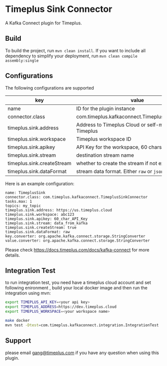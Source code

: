 # Timeplus Sink Connector

A Kafka Connect plugin for Timeplus.

## Build

To build the project, run `mvn clean install`. If you want to include all dependency to simplify your deployment, run `mvn clean compile assembly:single`

## Configurations

The following configurations are supported

| key                        | value                                              |
| -------------------------- | -------------------------------------------------- |
| name                       | ID for the plugin instance                         |
| connector.class            | com.timeplus.kafkaconnect.TimeplusSinkConnector    |
| timeplus.sink.address      | Address to Timeplus Cloud or self-managed Timeplus |
| timeplus.sink.workspace    | Timeplus workspace ID                              |
| timeplus.sink.apikey       | API Key for the workspace, 60 chars long           |
| timeplus.sink.stream       | destination stream name                            |
| timeplus.sink.createStream | whether to create the stream if not exist          |
| timeplus.sink.dataFormat   | stream data format. Either `raw` or `json`         |

Here is an example configuration:

```properties
name: TimeplusSink
connector.class: com.timeplus.kafkaconnect.TimeplusSinkConnector
tasks.max: 1
topics: my_topic
timeplus.sink.address: https://us.timeplus.cloud
timeplus.sink.workspace: abc123
timeplus.sink.apikey: 60_char_API_Key
timeplus.sink.stream: data_from_kafka
timeplus.sink.createStream: true
timeplus.sink.dataFormat: raw
key.converter: org.apache.kafka.connect.storage.StringConverter
value.converter: org.apache.kafka.connect.storage.StringConverter
```

Please check https://docs.timeplus.com/docs/kafka-connect for more details.

## Integration Test

to run integration test, you need have a timeplus cloud account and set following enironment , build your local docker image and then run the integration using mvn:

```sh
export TIMEPLUS_API_KEY=<your api key>
export TIMEPLUS_ADDRESS=https://dev.timeplus.cloud
export TIMEPLUS_WORKSPACE=<your workspace name>

make docker
mvn test -Dtest=com.timeplus.kafkaconnect.integration.IntegrationTest
```

## Support

please email gang@timeplus.com if you have any question when using this plugin.
